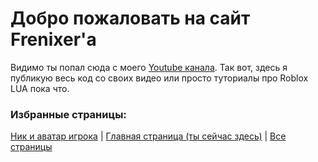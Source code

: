 # Добро пожаловать на сайт Frenixer'a
Видимо ты попал сюда с моего [Youtube канала](https://www.youtube.com/channel/UCNXYo-SI8is-91A5VBWYQig). Так вот, здесь я публикую весь код со своих видео или просто туториалы про Roblox LUA пока что.

### Избранные страницы:
[Ник и аватар игрока](/luarbxstudio/nicknameandavatar) | [Главная страница (ты сейчас здесь)](/) | [Все страницы](/sitepages)